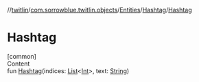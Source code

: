 //[twitlin](../../../index.md)/[com.sorrowblue.twitlin.objects](../../index.md)/[Entities](../index.md)/[Hashtag](index.md)/[Hashtag](-hashtag.md)



# Hashtag  
[common]  
Content  
fun [Hashtag](-hashtag.md)(indices: [List](https://kotlinlang.org/api/latest/jvm/stdlib/kotlin.collections/-list/index.html)<[Int](https://kotlinlang.org/api/latest/jvm/stdlib/kotlin/-int/index.html)>, text: [String](https://kotlinlang.org/api/latest/jvm/stdlib/kotlin/-string/index.html))  



